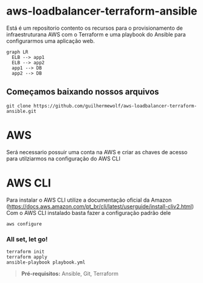# aws-loadbalancer-terraform-ansible
Está é um repositorio contento os recursos para o provisionamento de infraestruturana AWS com o Terraform e uma playbook do Ansible para configurarmos uma aplicação web.

```mermaid
graph LR
  ELB --> app1
  ELB --> app2
  app1 --> DB
  app2 --> DB
```


## Começamos baixando nossos arquivos
```shell
git clone https://github.com/guilhermewolf/aws-loadbalancer-terraform-ansible.git
```
# AWS
Será necessario possuir uma conta na AWS e criar as chaves de acesso para utilziarmos na configuração do AWS CLI
# AWS CLI
Para instalar o AWS CLI utilize a documentação oficial da Amazon (https://docs.aws.amazon.com/pt_br/cli/latest/userguide/install-cliv2.html)
Com o AWS CLI instalado basta fazer a configuração padrão dele
```shell
aws configure
```

### All set, let go!
```shell
terraform init
terraform apply
ansible-playbook playbook.yml
```

  > **Pré-requisitos:** Ansible, Git, Terraform
